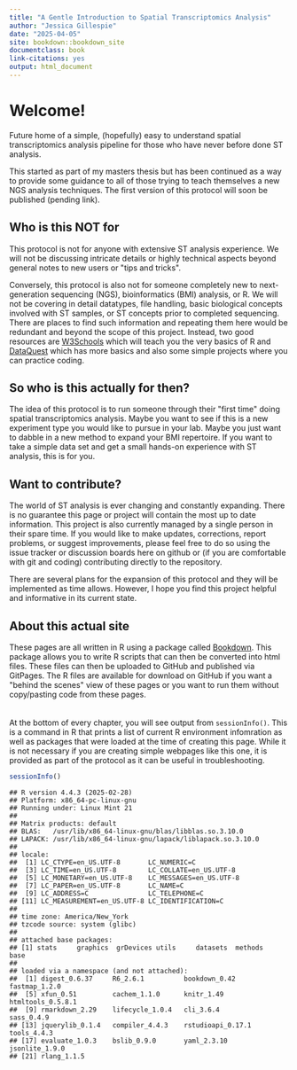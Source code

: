 ```yaml
---
title: "A Gentle Introduction to Spatial Transcriptomics Analysis"
author: "Jessica Gillespie"
date: "2025-04-05"
site: bookdown::bookdown_site
documentclass: book
link-citations: yes
output: html_document
---
```




# Welcome!
Future home of a simple, (hopefully) easy to understand spatial transcriptomics analysis pipeline for those who have never before done ST analysis.

This started as part of my masters thesis but has been continued as a way to provide some guidance to all of those trying to teach themselves a new NGS analysis techniques. The first version of this protocol will soon be published (pending link).

## Who is this NOT for
This protocol is not for anyone with extensive ST analysis experience. We will not be discussing intricate details or highly technical aspects beyond general notes to new users or "tips and tricks".

Conversely, this protocol is also not for someone completely new to next-generation sequencing (NGS), bioinformatics (BMI) analysis, or R. We will not be covering in detail datatypes, file handling, basic biological concepts involved with ST samples, or ST concepts prior to completed sequencing. There are places to find such information and repeating them here would be redundant and beyond the scope of this project. Instead, two good resources are [W3Schools](https://www.w3schools.com/r/default.asp) which will teach you the very basics of R and [DataQuest](https://www.dataquest.io/blog/learn-r-for-data-science/) which has more basics and also some simple projects where you can practice coding.

## So who is this actually for then?
The idea of this protocol is to run someone through their "first time" doing spatial transcriptomics analysis. Maybe you want to see if this is a new experiment type you would like to pursue in your lab. Maybe you just want to dabble in a new method to expand your BMI repertoire. If you want to take a simple data set and get a small hands-on experience with ST analysis, this is for you.

## Want to contribute?
The world of ST analysis is ever changing and constantly expanding. There is no guarantee this page or project will contain the most up to date information. This project is also currently managed by a single person in their spare time. If you would like to make updates, corrections, report problems, or suggest improvements, please feel free to do so using the issue tracker or discussion boards here on github or (if you are comfortable with git and coding) contributing directly to the repository.

There are several plans for the expansion of this protocol and they will be implemented as time allows. However, I hope you find this project helpful and informative in its current state.

## About this actual site
These pages are all written in R using a package called [Bookdown](https://bookdown.org/). This package allows you to write R scripts that can then be converted into html files. These files can then be uploaded to GitHub and published via GitPages. The R files are available for download on GitHub if you want a "behind the scenes" view of these pages or you want to run them without copy/pasting code from these pages.
<br>
<br>
<br>
At the bottom of every chapter, you will see output from `sessionInfo()`. This is a command in R that prints a list of current R environment infomration as well as packages that were loaded at the time of creating this page. While it is not necessary if you are creating simple webpages like this one, it is provided as part of the protocol as it can be useful in troubleshooting.


``` r
sessionInfo()
```

```
## R version 4.4.3 (2025-02-28)
## Platform: x86_64-pc-linux-gnu
## Running under: Linux Mint 21
## 
## Matrix products: default
## BLAS:   /usr/lib/x86_64-linux-gnu/blas/libblas.so.3.10.0 
## LAPACK: /usr/lib/x86_64-linux-gnu/lapack/liblapack.so.3.10.0
## 
## locale:
##  [1] LC_CTYPE=en_US.UTF-8       LC_NUMERIC=C              
##  [3] LC_TIME=en_US.UTF-8        LC_COLLATE=en_US.UTF-8    
##  [5] LC_MONETARY=en_US.UTF-8    LC_MESSAGES=en_US.UTF-8   
##  [7] LC_PAPER=en_US.UTF-8       LC_NAME=C                 
##  [9] LC_ADDRESS=C               LC_TELEPHONE=C            
## [11] LC_MEASUREMENT=en_US.UTF-8 LC_IDENTIFICATION=C       
## 
## time zone: America/New_York
## tzcode source: system (glibc)
## 
## attached base packages:
## [1] stats     graphics  grDevices utils     datasets  methods   base     
## 
## loaded via a namespace (and not attached):
##  [1] digest_0.6.37     R6_2.6.1          bookdown_0.42     fastmap_1.2.0    
##  [5] xfun_0.51         cachem_1.1.0      knitr_1.49        htmltools_0.5.8.1
##  [9] rmarkdown_2.29    lifecycle_1.0.4   cli_3.6.4         sass_0.4.9       
## [13] jquerylib_0.1.4   compiler_4.4.3    rstudioapi_0.17.1 tools_4.4.3      
## [17] evaluate_1.0.3    bslib_0.9.0       yaml_2.3.10       jsonlite_1.9.0   
## [21] rlang_1.1.5
```
